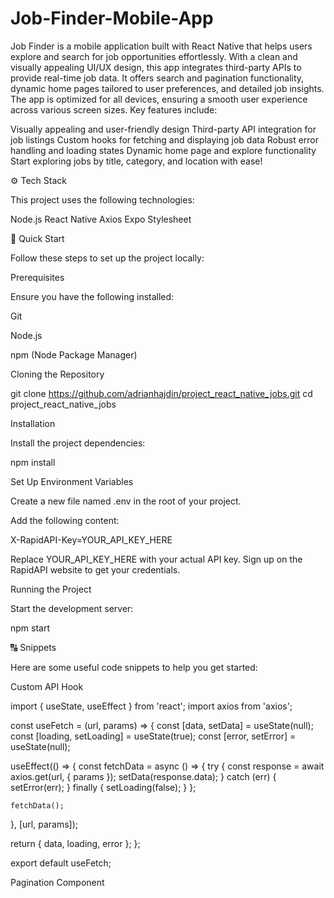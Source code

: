 # Job-Finder-Mobile-App

Job Finder is a mobile application built with React Native that helps users explore and search for job opportunities effortlessly. With a clean and visually appealing UI/UX design, this app integrates third-party APIs to provide real-time job data. It offers search and pagination functionality, dynamic home pages tailored to user preferences, and detailed job insights. The app is optimized for all devices, ensuring a smooth user experience across various screen sizes. Key features include:

Visually appealing and user-friendly design
Third-party API integration for job listings
Custom hooks for fetching and displaying job data
Robust error handling and loading states
Dynamic home page and explore functionality
Start exploring jobs by title, category, and location with ease!

⚙️ Tech Stack

This project uses the following technologies:

Node.js
React Native
Axios
Expo
Stylesheet


🏈 Quick Start

Follow these steps to set up the project locally:

Prerequisites

Ensure you have the following installed:

Git

Node.js

npm (Node Package Manager)

Cloning the Repository

git clone https://github.com/adrianhajdin/project_react_native_jobs.git
cd project_react_native_jobs

Installation

Install the project dependencies:

npm install

Set Up Environment Variables

Create a new file named .env in the root of your project.

Add the following content:

X-RapidAPI-Key=YOUR_API_KEY_HERE

Replace YOUR_API_KEY_HERE with your actual API key. Sign up on the RapidAPI website to get your credentials.

Running the Project

Start the development server:

npm start

🔠 Snippets

Here are some useful code snippets to help you get started:

Custom API Hook

import { useState, useEffect } from 'react';
import axios from 'axios';

const useFetch = (url, params) => {
  const [data, setData] = useState(null);
  const [loading, setLoading] = useState(true);
  const [error, setError] = useState(null);

  useEffect(() => {
    const fetchData = async () => {
      try {
        const response = await axios.get(url, { params });
        setData(response.data);
      } catch (err) {
        setError(err);
      } finally {
        setLoading(false);
      }
    };

    fetchData();
  }, [url, params]);

  return { data, loading, error };
};

export default useFetch;

Pagination Component




